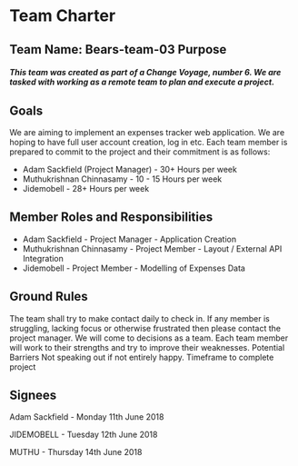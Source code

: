 # Team Charter

## Team Name: Bears-team-03 Purpose

##### This team was created as part of a Change Voyage, number 6. We are tasked with working as a remote team to plan and execute a project.

## Goals

We are aiming to implement an expenses tracker web application. We are hoping to have full user account creation, log in etc. Each team member is prepared to commit to the project and their commitment is as follows:

* Adam Sackfield (Project Manager) - 30+ Hours per week 
* Muthukrishnan Chinnasamy - 10 - 15 Hours per week
* Jidemobell - 28+ Hours per week

## Member Roles and Responsibilities

* Adam Sackfield - Project Manager - Application Creation
* Muthukrishnan Chinnasamy - Project Member - Layout / External API Integration 
* Jidemobell - Project Member - Modelling of Expenses Data

## Ground Rules

The team shall try to make contact daily to check in. If any member is struggling, lacking focus or otherwise frustrated then please contact the project manager. We will come to decisions as a team. Each team member will work to their strengths and try to improve their weaknesses.
Potential Barriers
Not speaking out if not entirely happy. Timeframe to complete project

## Signees
Adam Sackfield - Monday 11th June 2018 


JIDEMOBELL - Tuesday 12th June 2018


MUTHU - Thursday 14th June 2018